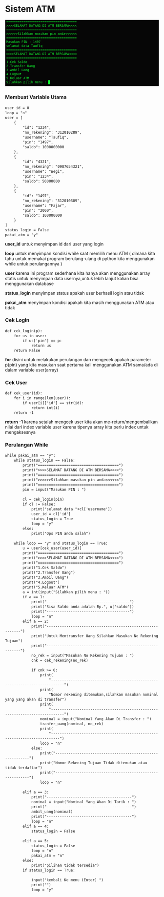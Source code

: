 # Sistem ATM

![system_ATM_0.png](/gambar/system_ATM_0.png)


### Membuat Variable Utama

    user_id = 0
    loop = "n"
    user = [
        {
            "id": "1234",
            "no_rekening": "312010289",
            "username": "Taufiq",
            "pin": "1497",
            "saldo": 1000000000
        },
        {
            "id": "4321",
            "no_rekening": "0987654321",
            "username": "Wegi",
            "pin": "1234",
            "saldo": 50000000
        },
        {
            "id": "1497",
            "no_rekening": "312010309",
            "username": "Fajar",
            "pin": "2000",
            "saldo": 100000000
        }
    ]
    status_login = False
    pakai_atm = "y"

**user_id** untuk menyimpan id dari user yang login

**loop** untuk menyimpan kondisi while saat memilih menu ATM ( dimana kita tahu untuk memakai program berulang-ulang di python kita menggunakan while untuk perulangannya )

**user** karena ini program sederhana kita hanya akan menggunakan array statis untuk menyimpan data usernya,untuk lebih lanjut kalian bisa menggunakan database

**status_login** menyimpan status apakah user berhasil login atau tidak

**pakai_atm** menyimpan kondisi apakah kita masih menggunakan ATM atau tidak


### Cek Login

    def cek_login(p):
        for us in user:
            if us['pin'] == p:
                return us
        return False

**for** disini untuk melakukan perulangan dan mengecek apakah parameter p(pin)
yang kita masukan saat pertama kali menggunakan ATM sama/ada di dalam variable user(array)

### Cek User

    def cek_user(id):
        for i in range(len(user)):
            if user[i]['id'] == str(id):
                return int(i)
        return -1

**return -1** karena setalah mengcek user kita akan me-return/mengembalikan nilai dari index variable user karena tipenya array kita perlu index untuk mengaksesnya


### Perulangan While

    while pakai_atm == "y":
        while status_login == False:
            print("=====================================")
            print(">>>>SELAMAT DATANG DI ATM BERSAMA<<<<")
            print("=====================================")
            print(">>>>>>Silahkan masukan pin anda<<<<<<")
            print("=====================================")
            pin = input("Masukan PIN : ")

            cl = cek_login(pin)
            if cl != False:
                print("selamat data "+cl['username'])
                user_id = cl['id']
                status_login = True
                loop = "y"
            else:
                print("Ops PIN anda salah")

        while loop == "y" and status_login == True:
            u = user[cek_user(user_id)]
            print("=====================================")
            print(">>>>SELAMAT DATANG DI ATM BERSAMA<<<<")
            print("=====================================")
            print("1.Cek Saldo")
            print("2.Transfer Uang")
            print("3.Ambil Uang")
            print("4.Logout")
            print("5.Keluar ATM")
            a = int(input("Silahkan pilih menu : "))
            if a == 1:
                print("--------------------------------------")
                print("Sisa Saldo anda adalah Rp.", u['saldo'])
                print("--------------------------------------")
                loop = "n"
            elif a == 2:
                print("----------------------------------------------------------")
                print("Untuk Mentransfer Uang Silahkan Masukan No Rekening Tujuan")
                print("----------------------------------------------------------")
                no_rek = input("Masukan No Rekening Tujuan : ")
                cnk = cek_rekening(no_rek)

                if cnk >= 0:
                    print(
                        "----------------------------------------------------------------------------")
                    print(
                        "Nomor rekening ditemukan,silahkan masukan nominal yang yang akan di transfer")
                    print(
                        "----------------------------------------------------------------------------")
                    nominal = input("Nominal Yang Akan Di Transfer : ")
                    tranfer_uang(nominal, no_rek)
                    print(
                        "--------------------------------------------------------------------------")
                    loop = "n"
                else:
                    print("----------------------------------------------------------")
                    print("Nomor Rekening Tujuan Tidak ditemukan atau tidak terdaftar")
                    print("----------------------------------------------------------")
                    loop = "n"

            elif a == 3:
                print("---------------------------------------")
                nominal = input("Nominal Yang Akan Di Tarik : ")
                print("---------------------------------------")
                ambil_uang(nominal)
                print("---------------------------------------")
                loop = "n"
            elif a == 4:
                status_login = False

            elif a == 5:
                status_login = False
                loop = "n"
                pakai_atm = "n"
            else:
                print("pilihan tidak tersedia")
            if status_login == True:

                input("kembali Ke menu (Enter) ")
                print("")
                loop = "y"

